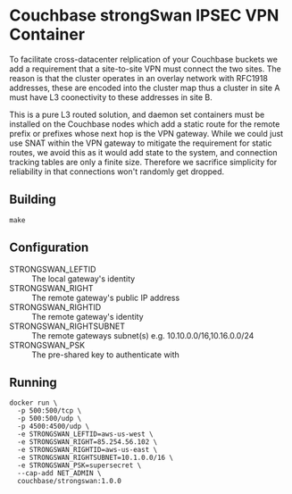 # Couchbase strongSwan IPSEC VPN Container

To facilitate cross-datacenter relplication of your Couchbase buckets we add a requirement that a site-to-site VPN must connect the two sites.  The reason is that the cluster operates in an overlay network with RFC1918 addresses, these are encoded into the cluster map thus a cluster in site A must have L3 coonectivity to these addresses in site B.

This is a pure L3 routed solution, and daemon set containers must be installed on the Couchbase nodes which add a static route for the remote prefix or prefixes whose next hop is the VPN gateway.  While we could just use SNAT within the VPN gateway to mitigate the requirement for static routes, we avoid this as it would add state to the system, and connection tracking tables are only a finite size.  Therefore we sacrifice simplicity for reliability in that connections won't randomly get dropped.

## Building

    make

## Configuration

<dl>
  <dt>STRONGSWAN_LEFTID</dt>
  <dd>The local gateway's identity</dd>

  <dt>STRONGSWAN_RIGHT</dt>
  <dd>The remote gateway's public IP address</dd>

  <dt>STRONGSWAN_RIGHTID</dt>
  <dd>The remote gateway's identity</dd>

  <dt>STRONGSWAN_RIGHTSUBNET</dt>
  <dd>The remote gateways subnet(s) e.g. 10.10.0.0/16,10.16.0.0/24</dd>

  <dt>STRONGSWAN_PSK</dt>
  <dd>The pre-shared key to authenticate with</dd>
</dl>

## Running

    docker run \
      -p 500:500/tcp \
      -p 500:500/udp \
      -p 4500:4500/udp \
      -e STRONGSWAN_LEFTID=aws-us-west \
      -e STRONGSWAN_RIGHT=85.254.56.102 \
      -e STRONGSWAN_RIGHTID=aws-us-east \
      -e STRONGSWAN_RIGHTSUBNET=10.1.0.0/16 \
      -e STRONGSWAN_PSK=supersecret \
      --cap-add NET_ADMIN \
      couchbase/strongswan:1.0.0
